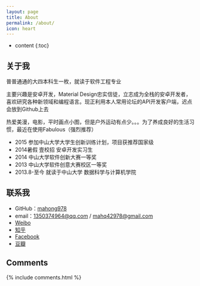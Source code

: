 ```yaml
---
layout: page
title: About
permalink: /about/
icon: heart
---
```


* content
{:toc}

## 关于我

普普通通的大四本科生一枚，就读于软件工程专业

主要兴趣是安卓开发，Material Design忠实信徒，立志成为全栈的安卓开发者，喜欢研究各种新领域和编程语言。现正利用本人常用论坛的API开发客户端，迟点会放到Github上去

热爱美漫，电影，平时画点小图，但是户外运动有点少。。。为了养成良好的生活习惯，最近在使用Fabulous（强烈推荐）


* 2015 参加中山大学大学生创新训练计划，项目获推荐国家级
* 2014暑假 壹校招 安卓开发实习生
* 2014 中山大学软件创新大赛一等奖
* 2013 中山大学软件创意大赛校区一等奖
* 2013.8-至今 就读于中山大学 数据科学与计算机学院

## 联系我

* GitHub：[mahong978](https://github.com/mahong978)
* email：1350374964@qq.com / mahq42978@gmail.com
* [Weibo](http://weibo.com/mahq)
* [知乎](https://www.zhihu.com/people/ma-hong-66)
* [Facebook](https://www.facebook.com/mahong978)
* [豆瓣](https://www.douban.com/people/135755914/)
 

## Comments

{% include comments.html %}
